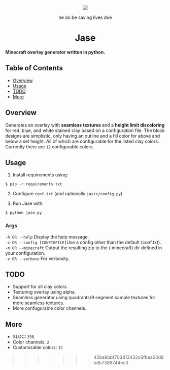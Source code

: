 <p align="center">
<img src="https://cdn.discordapp.com/attachments/816525961994567741/853912012995297299/getgud.png">
</p>
<p align="center">
he do be saving lives doe
</p>

<h1 align="center">
Jase
</h1>

**Minecraft overlay generator written in python.**

## Table of Contents

- [Overview](#overview)
- [Usage](#usage)
- [TODO](#todo)
- [More](#more)

## Overview
Generates an overlay with **seamless textures** and a **height limit discoloring** for red, blue, and white stained clay based on a configuration file. The block designs are simplistic, only having an outline and a fill color for above and below a set height. All of which are configurable for the listed clay colors. Currently there are `12` configurable colors.

## Usage
1. Install requirements using: 
 
`$ pip -r requirements.txt`  

2. Configure `conf.txt` (and optionally `jasrc/config.py`)

3. Run Jase with:  

`$ python jase.py`

### Args
`-h OR --help` Display the help message.  
`-c OR --config [CONFIGFILE]`Use a config other than the default (conf.txt).  
`-m OR --minecraft` Output the resulting zip to the (.minecraft) dir defined in your configuration.  
`-v OR --verbose` For verbosity.

## TODO
- Support for all clay colors.
- Texturing overlay using alpha.
- Seamless generator using quadrants/9 segment sample textures for more seamless textures.
- More confugurable color channels.

## More

- SLOC: `338`
- Color channels: `2`
- Customizable colors: `12`
>>>>>>> 42ba9bbf703d13432c6fbaa00d8edb7388744ec0
